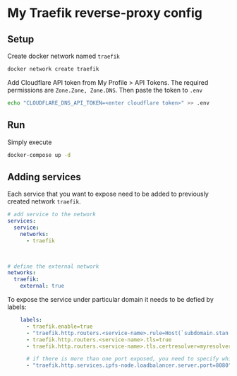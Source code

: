 # My Traefik reverse-proxy config

## Setup

Create docker network named `traefik`

```bash
docker network create traefik

```

Add Cloudflare API token from My Profile > API Tokens.
The required permissions are `Zone.Zone, Zone.DNS`.
Then paste the token to `.env`

```bash
echo "CLOUDFLARE_DNS_API_TOKEN=<enter cloudflare token>" >> .env
```

## Run

Simply execute 

```bash
docker-compose up -d
```

## Adding services

Each service that you want to expose need to be added to previously created network `traefik`.

```yml
# add service to the network
services:
  service:
    networks:
      - traefik

  

# define the external network
networks:
  traefik:
    external: true
```


To expose the service under particular domain it needs to be defied by labels:

```yml
    labels:
      - traefik.enable=true
      - "traefik.http.routers.<service-name>.rule=Host(`subdomain.stan.bar`)"
      - traefik.http.routers.<service-name>.tls=true
      - traefik.http.routers.<service-name>.tls.certresolver=myresolver

      # if there is more than one port exposed, you need to specify which one you want to forward to 80/443
      - "traefik.http.services.ipfs-node.loadbalancer.server.port=8080"
```
